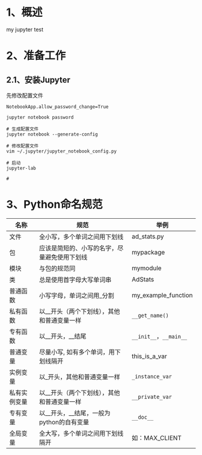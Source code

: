 # 1、概述
my jupyter test


# 2、准备工作

## 2.1、安装Jupyter
先修改配置文件

`NotebookApp.allow_password_change=True`

`jupyter notebook password`


```Shell
# 生成配置文件
jupyter notebook --generate-config

# 修改配置文件
vim ~/.jupyter/jupyter_notebook_config.py

# 启动
jupyter-lab

# 

```


# 3、Python命名规范

|名称|规范|举例|
|---|---|---|
|文件|全小写，多个单词之间用下划线|ad_stats.py|
|包|应该是简短的、小写的名字，尽量避免使用下划线|mypackage|
|模块|与包的规范同|mymodule|
|类|总是使用首字母大写单词串|AdStats|
|普通函数|小写字母，单词之间用_分割|my_example_function|
|私有函数|以__开头（两个下划线），其他和普通变量一样|`__get_name()`|
|专有函数|以__开头，__结尾|`__init__`，`__main__`|
|普通变量|尽量小写, 如有多个单词，用下划线隔开|this_is_a_var|
|实例变量|以_开头，其他和普通变量一样|`_instance_var`|
|私有实例变量|以__开头（两个下划线），其他和普通变量一样|`__private_var`|
|专有变量|以__开头，__结尾，一般为python的自有变量|`__doc__`|
|全局变量|全大写，多个单词之间用下划线隔开|如：MAX_CLIENT|

